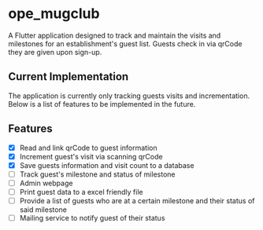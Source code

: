# ope_mugclub

A Flutter application designed to track and maintain the visits and milestones for an establishment's guest list. Guests check in via qrCode they are given upon sign-up.

## Current Implementation

The application is currently only tracking guests visits and incrementation. Below is a list of features to be implemented in the future.

## Features
- [x] Read and link qrCode to guest information
- [x] Increment guest's visit via scanning qrCode
- [x] Save guests information and visit count to a database
- [ ] Track guest's milestone and status of milestone
- [ ] Admin webpage
- [ ] Print guest data to a excel friendly file
- [ ] Provide a list of guests who are at a certain milestone and their status of said milestone
- [ ] Mailing service to notify guest of their status
